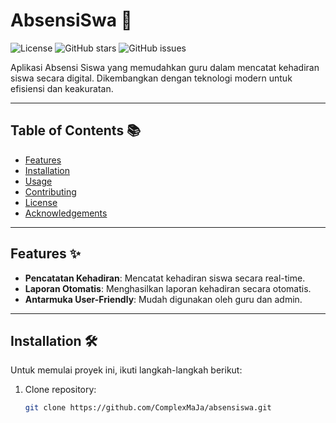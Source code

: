 # AbsensiSwa 🚀

![License](https://img.shields.io/badge/license-MIT-blue.svg) <!-- Replace with your license -->
![GitHub stars](https://img.shields.io/github/stars/ComplexMaJa/absensiswa?style=social)
![GitHub issues](https://img.shields.io/github/issues/ComplexMaJa/absensiswa)

Aplikasi Absensi Siswa yang memudahkan guru dalam mencatat kehadiran siswa secara digital. Dikembangkan dengan teknologi modern untuk efisiensi dan keakuratan.

---

## Table of Contents 📚
- [Features](#features-)
- [Installation](#installation-)
- [Usage](#usage-)
- [Contributing](#contributing-)
- [License](#license-)
- [Acknowledgements](#acknowledgements-)

---

## Features ✨
- **Pencatatan Kehadiran**: Mencatat kehadiran siswa secara real-time.
- **Laporan Otomatis**: Menghasilkan laporan kehadiran secara otomatis.
- **Antarmuka User-Friendly**: Mudah digunakan oleh guru dan admin.

---

## Installation 🛠️

Untuk memulai proyek ini, ikuti langkah-langkah berikut:

1. Clone repository:
   ```bash
   git clone https://github.com/ComplexMaJa/absensiswa.git
